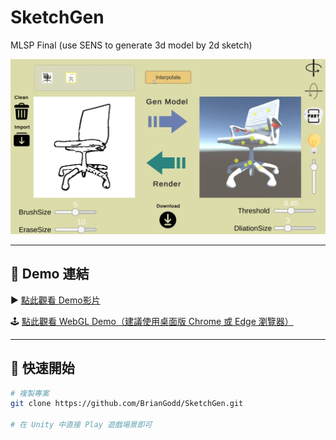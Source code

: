 # SketchGen
MLSP Final (use SENS to generate 3d model by 2d sketch)

![遊戲代表圖](./screenshot.png) <!-- 建議將圖片放在專案中，或使用線上連結 -->

---

## 🔗 Demo 連結

▶️ [點此觀看 Demo影片](https://youtu.be/cnBoTrFhfJs) 

🕹️ [點此觀看 WebGL Demo（建議使用桌面版 Chrome 或 Edge 瀏覽器）](https://briangodd.itch.io/sketchgen-ver1) 

---

## 🏁 快速開始

```bash
# 複製專案
git clone https://github.com/BrianGodd/SketchGen.git

# 在 Unity 中直接 Play 遊戲場景即可

